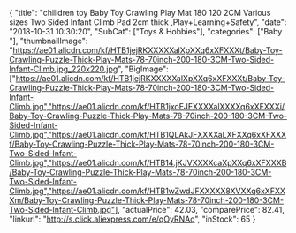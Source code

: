 {
	"title": "chilldren toy Baby Toy Crawling Play Mat 180 120 2CM Various sizes Two Sided Infant Climb Pad 2cm thick ,Play+Learning+Safety",
	"date": "2018-10-31 10:30:20",
	"SubCat": ["Toys & Hobbies"],
	"categories": ["Baby "],
	"thumbnailImage": "https://ae01.alicdn.com/kf/HTB1jejRKXXXXXalXpXXq6xXFXXXt/Baby-Toy-Crawling-Puzzle-Thick-Play-Mats-78-70inch-200-180-3CM-Two-Sided-Infant-Climb.jpg_220x220.jpg",
	"BigImage": ["https://ae01.alicdn.com/kf/HTB1jejRKXXXXXalXpXXq6xXFXXXt/Baby-Toy-Crawling-Puzzle-Thick-Play-Mats-78-70inch-200-180-3CM-Two-Sided-Infant-Climb.jpg","https://ae01.alicdn.com/kf/HTB1jxoEJFXXXXalXXXXq6xXFXXXi/Baby-Toy-Crawling-Puzzle-Thick-Play-Mats-78-70inch-200-180-3CM-Two-Sided-Infant-Climb.jpg","https://ae01.alicdn.com/kf/HTB1QLAkJFXXXXaLXFXXq6xXFXXXf/Baby-Toy-Crawling-Puzzle-Thick-Play-Mats-78-70inch-200-180-3CM-Two-Sided-Infant-Climb.jpg","https://ae01.alicdn.com/kf/HTB14.jKJVXXXXcaXpXXq6xXFXXXB/Baby-Toy-Crawling-Puzzle-Thick-Play-Mats-78-70inch-200-180-3CM-Two-Sided-Infant-Climb.jpg","https://ae01.alicdn.com/kf/HTB1wZwdJFXXXXX8XVXXq6xXFXXXm/Baby-Toy-Crawling-Puzzle-Thick-Play-Mats-78-70inch-200-180-3CM-Two-Sided-Infant-Climb.jpg"],
	"actualPrice": 42.03,
	"comparePrice": 82.41,
	"linkurl": "http://s.click.aliexpress.com/e/qOyRNAo",
	"inStock": 65
}
